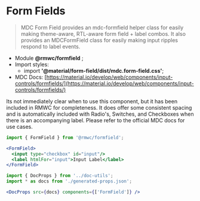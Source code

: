 # Form Fields

> MDC Form Field provides an mdc-formfield helper class for easily making theme-aware, RTL-aware form field + label combos. It also provides an MDCFormField class for easily making input ripples respond to label events.

- Module **@rmwc/formfield** ;
- Import styles:
  - import **'@material/form-field/dist/mdc.form-field.css'**;
- MDC Docs: [https://material.io/develop/web/components/input-controls/formfields/](https://material.io/develop/web/components/input-controls/formfields/)

Its not immediately clear when to use this component, but it has been included in RMWC for completeness. It does offer some consistent spacing and is automatically included with Radio's, Switches, and Checkboxes when there is an accompanying label. Please refer to the official MDC docs for use cases.

```jsx render
import { FormField } from '@rmwc/formfield';

<FormField>
  <input type="checkbox" id="input"/>
  <label htmlFor="input">Input Label</label>
</FormField>
```

```jsx renderOnly
import { DocProps } from '../doc-utils';
import * as docs from './generated-props.json';

<DocProps src={docs} components={['FormField']} />
```
